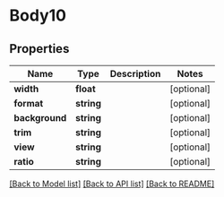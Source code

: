 # Body10

## Properties
Name | Type | Description | Notes
------------ | ------------- | ------------- | -------------
**width** | **float** |  | [optional] 
**format** | **string** |  | [optional] 
**background** | **string** |  | [optional] 
**trim** | **string** |  | [optional] 
**view** | **string** |  | [optional] 
**ratio** | **string** |  | [optional] 

[[Back to Model list]](../README.md#documentation-for-models) [[Back to API list]](../README.md#documentation-for-api-endpoints) [[Back to README]](../README.md)


